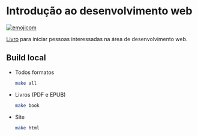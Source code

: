 # Introdução ao desenvolvimento web

[![emojicom](https://img.shields.io/badge/emojicom-%F0%9F%90%9B%20%F0%9F%86%95%20%F0%9F%92%AF%20%F0%9F%91%AE%20%F0%9F%86%98%20%F0%9F%92%A4-%23fff)](http://neni.dev/emojicom)

[Livro](https://github.com/nenitf/intro-dev-web/releases/latest/download/intro-dev-web.zip) para iniciar pessoas interessadas na área de desenvolvimento web.

## Build local

- Todos formatos
    ```sh
    make all
    ```

- Livros (PDF e EPUB)
    ```sh
    make book
    ```

- Site
    ```sh
    make html
    ```
